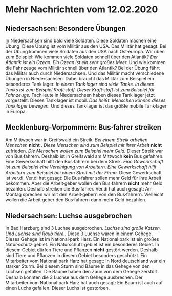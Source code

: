 # Mehr Nachrichten vom 12.02.2020


## Niedersachsen: Besondere Übungen
In Niedersachsen sind bald viele Soldaten. Diese Soldaten machen eine Übung. Diese Übung ist vom Militär aus den USA. Das Militär hat gesagt: Bei der Übung kommen viele Soldaten aus den USA nach Ost·europa. Wir üben zum Beispiel: Wie kommen viele Soldaten schnell über den Atlantik?  *Der Atlantik ist ein Ozean.*   *Ein Ozean ist ein sehr großes Meer.*  Und wie kommen die Fahr·zeuge vom Militär schnell über den Atlantik? Bei der Übung fährt das Militär auch durch Niedersachsen. Und das Militär macht verschiedene Übungen in Niedersachsen. Dabei braucht das Militär zum Beispiel ein besonderes Tank·lager.  *In einem Tank·lager sind viele Tanks.*   *In diesen Tanks ist zum Beispiel Kraft·stoff.*   *Dieser Kraft·stoff ist zum Beispiel für Fahr·zeuge.*  Fach·leute in Niedersachsen haben dieses Tank·lager jetzt vorgestellt. Dieses Tank·lager ist mobil.  *Das heißt:*   *Menschen können dieses Tank·lager bewegen.*  Und dieses Tank·lager ist das größte mobile Tank·lager in Europa. 

## Mecklenburg-Vorpommern: Bus·fahrer streiken
Am Mittwoch war in Greifswald ein Streik.  *Bei einem Streik arbeiten Menschen*  **nicht** .  *Diese Menschen sind zum Beispiel mit ihrer Arbeit*  **nicht** zufrieden.  *Die Menschen wollen zum Beispiel mehr Geld.*  Dieser Streik war von Bus·fahrern. Deshalb ist in Greifswald am Mittwoch **kein** Bus gefahren. Eine Gewerkschaft hilft den Bus·fahrern bei dem Streik.  *Eine Gewerkschaft ist zum Beispiel eine Vereinigung von Arbeitern.*   *Eine Gewerkschaft hilft Arbeitern zum Beispiel bei einem Streit mit der Firma.*  Diese Gewerkschaft ist ver.di. Ver.di hat gesagt: Die Bus·fahrer sollen mehr Geld für ihre Arbeit bekommen. Aber die Arbeit·geber wollen den Bus·fahrern **nicht** mehr Geld bezahlen. Deshalb streiken die Bus·fahrer. Ver.di hat auch gesagt: Am Montag sprechen wir mit den Arbeit·gebern von den Bus·fahrern. Vielleicht wollen die Arbeit·geber den Bus·fahrern dann mehr Geld bezahlen. 

## Niedersachsen: Luchse ausgebrochen
In Bad Harzburg sind 3 Luchse ausgebrochen.  *Luchse sind große Katzen.*   *Und Luchse sind Raub·tiere..*  Diese 3 Luchse waren in einem Gehege. Dieses Gehege ist im National·park Harz. Ein National·park ist ein großes Natur·schutz·gebiet. Ein Naturschutz∙gebiet ist ein besonderes Gebiet. In diesem Gebiet dürfen Tiere und Pflanzen **nicht** gestört werden. Deshalb sind Tiere und Pflanzen in diesem Gebiet besonders geschützt. Ein Mitarbeiter vom National·park Harz hat gesagt: In Nord·deutschland war ein starker Sturm. Bei diesem Sturm sind Bäume in das Gehege von den Luchsen gefallen. Die Bäume haben den Zaun von dem Gehege zerstört. Deshalb konnten die 3 Luchse aus dem Gehege ausbrechen. Der Mitarbeiter vom National·park Harz hat auch gesagt: Ein Baum ist auch auf einen Luchs gefallen. Dieser Luchs ist gestorben. 
